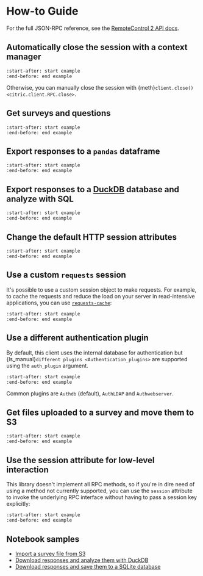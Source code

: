 # How-to Guide

For the full JSON-RPC reference, see the [RemoteControl 2 API docs][rc2api].

## Automatically close the session with a context manager

```{literalinclude} ../code_samples/context_manager.py
:start-after: start example
:end-before: end example
```

Otherwise, you can manually close the session with {meth}`client.close() <citric.client.RPC.close>`.

## Get surveys and questions

```{literalinclude} ../code_samples/get_surveys.py
:start-after: start example
:end-before: end example
```

## Export responses to a `pandas` dataframe

```{literalinclude} ../code_samples/pandas_df.py
:start-after: start example
:end-before: end example
```

## Export responses to a [DuckDB](https://duckdb.org/) database and analyze with SQL

```{literalinclude} ../code_samples/duckdb_sql.py
:start-after: start example
:end-before: end example
```

## Change the default HTTP session attributes

```{literalinclude} ../code_samples/requests_session_attributes.py
:start-after: start example
:end-before: end example
```

## Use a custom `requests` session

It's possible to use a custom session object to make requests. For example, to cache the requests
and reduce the load on your server in read-intensive applications, you can use
[`requests-cache`](inv:requests-cache:std#general):

```{literalinclude} ../code_samples/custom_requests_session.py
:start-after: start example
:end-before: end example
```

## Use a different authentication plugin

By default, this client uses the internal database for authentication but
{ls_manual}`different plugins <Authentication_plugins>` are supported using the
`auth_plugin` argument.

```{literalinclude} ../code_samples/auth_plugin.py
:start-after: start example
:end-before: end example
```

Common plugins are `Authdb` (default), `AuthLDAP` and `Authwebserver`.

## Get files uploaded to a survey and move them to S3

```{literalinclude} ../code_samples/upload_s3.py
:start-after: start example
:end-before: end example
```

## Use the session attribute for low-level interaction

This library doesn't implement all RPC methods, so if you're in dire need of using a method not currently supported, you can use the `session` attribute to invoke the underlying RPC interface without having to pass a session key explicitly:

```{literalinclude} ../code_samples/session_attr.py
:start-after: start example
:end-before: end example
```

## Notebook samples

- [Import a survey file from S3](https://github.com/edgarrmondragon/citric/blob/main/docs/notebooks/import_s3.ipynb)
- [Download responses and analyze them with DuckDB](https://github.com/edgarrmondragon/citric/blob/main/docs/notebooks/duckdb.ipynb)
- [Download responses and save them to a SQLite database](https://github.com/edgarrmondragon/citric/blob/main/docs/notebooks/pandas_sqlite.ipynb)

[rc2api]: https://api.limesurvey.org/classes/remotecontrol_handle.html
